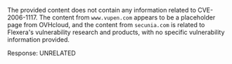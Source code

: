 The provided content does not contain any information related to CVE-2006-1117. The content from `www.vupen.com` appears to be a placeholder page from OVHcloud, and the content from `secunia.com` is related to Flexera's vulnerability research and products, with no specific vulnerability information provided.

Response: UNRELATED